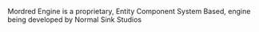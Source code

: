 Mordred Engine is a proprietary, Entity Component System Based, engine being developed by Normal Sink Studios